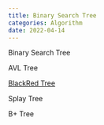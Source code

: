 ```yaml
---
title: Binary Search Tree
categories: Algorithm
date: 2022-04-14
---
```

Binary Search Tree

AVL Tree

[BlackRed Tree](https://www.geeksforgeeks.org/red-black-tree-set-3-delete-2/?ref=lbp)


Splay Tree

B+ Tree